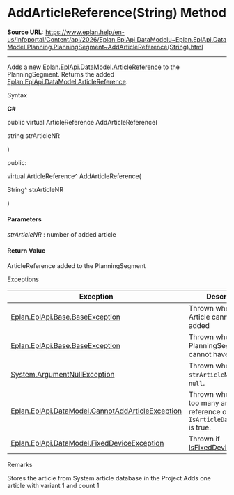 # AddArticleReference(String) Method

**Source URL:** https://www.eplan.help/en-us/Infoportal/Content/api/2026/Eplan.EplApi.DataModelu~Eplan.EplApi.DataModel.Planning.PlanningSegment~AddArticleReference(String).html

---

Adds a new [Eplan.EplApi.DataModel.ArticleReference](Eplan.EplApi.DataModelu~Eplan.EplApi.DataModel.ArticleReference.html) to the PlanningSegment. Returns the added [Eplan.EplApi.DataModel.ArticleReference](Eplan.EplApi.DataModelu~Eplan.EplApi.DataModel.ArticleReference.html).

Syntax

**C#**



public virtual ArticleReference AddArticleReference( 

   string strArticleNR

)

public:

virtual ArticleReference^ AddArticleReference( 

   String^ strArticleNR

)


#### Parameters

*strArticleNR*
:   number of added article

#### Return Value

ArticleReference added to the PlanningSegment

Exceptions

| Exception | Description |
| --- | --- |
| [Eplan.EplApi.Base.BaseException](Eplan.EplApi.Baseu~Eplan.EplApi.Base.BaseException.html) | Thrown when the Article cannot be added |
| [Eplan.EplApi.Base.BaseException](Eplan.EplApi.Baseu~Eplan.EplApi.Base.BaseException.html) | Thrown when this PlanningSegment cannot have Articles |
| [System.ArgumentNullException](#) | Thrown when `strArticleName` is `null`. |
| [Eplan.EplApi.DataModel.CannotAddArticleException](Eplan.EplApi.DataModelu~Eplan.EplApi.DataModel.CannotAddArticleException.html) | Thrown when there is too many article reference or `IsArticleDataReadOnly` is true. |
| [Eplan.EplApi.DataModel.FixedDeviceException](Eplan.EplApi.DataModelu~Eplan.EplApi.DataModel.FixedDeviceException.html) | Thrown if [IsFixedDevice](Eplan.EplApi.DataModelu~Eplan.EplApi.DataModel.Planning.PlanningSegment~IsFixedDevice.html) is true. |

Remarks

Stores the article from System article database in the Project Adds one article with variant 1 and count 1
